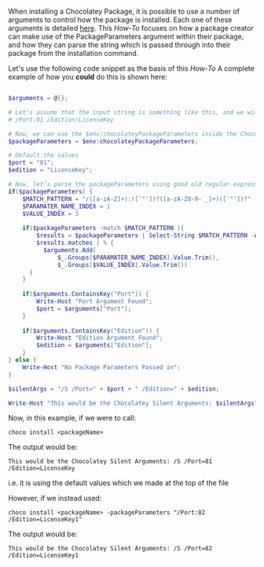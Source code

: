 When installing a Chocolatey Package, it is possible to use a number of arguments to control how the package is installed.  Each one of these arguments is detailed [here](https://github.com/chocolatey/chocolatey/wiki/CommandsInstall).  This _How-To_ focuses on how a package creator can make use of the PackageParameters argument within their package, and how they can parse the string which is passed through into their package from the installation command.

Let's use the following code snippet as the basis of this _How-To_
A complete example of how you **could** do this is shown here:

```powershell

$arguments = @{};

# Let's assume that the input string is something like this, and we will use a Regular Expression to parse the values
# /Port:81 /Edition:LicenseKey

# Now, we can use the $env:chocolateyPackageParameters inside the Chocolatey package
$packageParameters = $env:chocolateyPackageParameters;

# Default the values
$port = "81";
$edition = "LicenseKey";

# Now, let’s parse the packageParameters using good old regular expression
if($packageParameters) {
    $MATCH_PATTERN = "/([a-zA-Z]+):([`"'])?([a-zA-Z0-9- _]+)([`"'])?"
    $PARAMATER_NAME_INDEX = 1
    $VALUE_INDEX = 3
    
    if($packageParameters -match $MATCH_PATTERN ){
        $results = $packageParameters | Select-String $MATCH_PATTERN -AllMatches 
        $results.matches | % { 
          $arguments.Add(
              $_.Groups[$PARAMATER_NAME_INDEX].Value.Trim(),
              $_.Groups[$VALUE_INDEX].Value.Trim()) 
      }
    }     
    
    if($arguments.ContainsKey("Port")) {
        Write-Host "Port Argument Found";
        $port = $arguments["Port"];
    }  
    
    if($arguments.ContainsKey("Edition")) {
        Write-Host "Edition Argument Found";
        $edition = $arguments["Edition"];
    }
} else {
    Write-Host "No Package Parameters Passed in";
}

$silentArgs = "/S /Port=" + $port + " /Edition=" + $edition;

Write-Host "This would be the Chocolatey Silent Arguments: $silentArgs"
```

Now, in this example, if we were to call:

```choco install <packageName>```

The output would be:

```
This would be the Chocolatey Silent Arguments: /S /Port=81 /Edition=LicenseKey
```

i.e. it is using the default values which we made at the top of the file

However, if we instead used:

```
choco install <packageName> -packageParameters "/Port:82 /Edition=LicenseKey1"
```

The output would be:

```
This would be the Chocolatey Silent Arguments: /S /Port=82 /Edition=LicenseKey1
```
